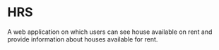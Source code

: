 # HRS
A web application on which users can see house available on rent and provide information about houses available for rent.

